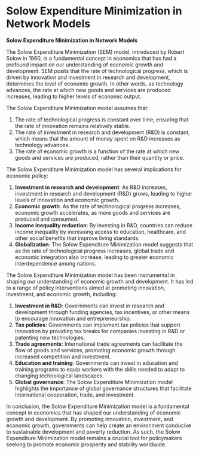 # Solow Expenditure Minimization in Network Models

**Solow Expenditure Minimization in Network Models**

The Solow Expenditure Minimization (SEM) model, introduced by Robert Solow in 1960, is a fundamental concept in economics that has had a profound impact on our understanding of economic growth and development. SEM posits that the rate of technological progress, which is driven by innovation and investment in research and development, determines the level of economic growth. In other words, as technology advances, the rate at which new goods and services are produced increases, leading to higher levels of economic output.

The Solow Expenditure Minimization model assumes that:

1. The rate of technological progress is constant over time, ensuring that the rate of innovation remains relatively stable.
2. The rate of investment in research and development (R&D) is constant, which means that the amount of money spent on R&D increases as technology advances.
3. The rate of economic growth is a function of the rate at which new goods and services are produced, rather than their quantity or price.

The Solow Expenditure Minimization model has several implications for economic policy:

1. **Investment in research and development**: As R&D increases, investment in research and development (R&D) grows, leading to higher levels of innovation and economic growth.
2. **Economic growth**: As the rate of technological progress increases, economic growth accelerates, as more goods and services are produced and consumed.
3. **Income inequality reduction**: By investing in R&D, countries can reduce income inequality by increasing access to education, healthcare, and other social benefits that improve living standards.
4. **Globalization**: The Solow Expenditure Minimization model suggests that as the rate of technological progress increases, global trade and economic integration also increase, leading to greater economic interdependence among nations.

The Solow Expenditure Minimization model has been instrumental in shaping our understanding of economic growth and development. It has led to a range of policy interventions aimed at promoting innovation, investment, and economic growth, including:

1. **Investment in R&D**: Governments can invest in research and development through funding agencies, tax incentives, or other means to encourage innovation and entrepreneurship.
2. **Tax policies**: Governments can implement tax policies that support innovation by providing tax breaks for companies investing in R&D or patenting new technologies.
3. **Trade agreements**: International trade agreements can facilitate the flow of goods and services, promoting economic growth through increased competition and investment.
4. **Education and training**: Governments can invest in education and training programs to equip workers with the skills needed to adapt to changing technological landscapes.
5. **Global governance**: The Solow Expenditure Minimization model highlights the importance of global governance structures that facilitate international cooperation, trade, and investment.

In conclusion, the Solow Expenditure Minimization model is a fundamental concept in economics that has shaped our understanding of economic growth and development. By promoting innovation, investment, and economic growth, governments can help create an environment conducive to sustainable development and poverty reduction. As such, the Solow Expenditure Minimization model remains a crucial tool for policymakers seeking to promote economic prosperity and stability worldwide.
